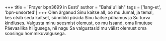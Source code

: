 +++
title = 'Prayer bpn3699 in Eesti'
author = "Bahá'u'lláh"
tags = ['lang-et', 'bpn-unsorted']
+++
Olen ärganud Sinu kaitse all, oo mu Jumal, ja temal, kes otsib seda kaitset, sünnibki püsida Sinu kaitse pühamus ja Su turva kindluses. Valgusta minu seesmist olemust, oo mu Issand, oma Ilmutuse Päevaallika hiilgusega, nii nagu Sa valgustasid mu välist olemust oma soosingu hommikuvalgusega.
